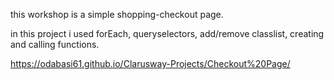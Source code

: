 
this workshop is a simple shopping-checkout page. 

in this project i used forEach, queryselectors, add/remove classlist, creating and calling functions.

https://odabasi61.github.io/Clarusway-Projects/Checkout%20Page/
